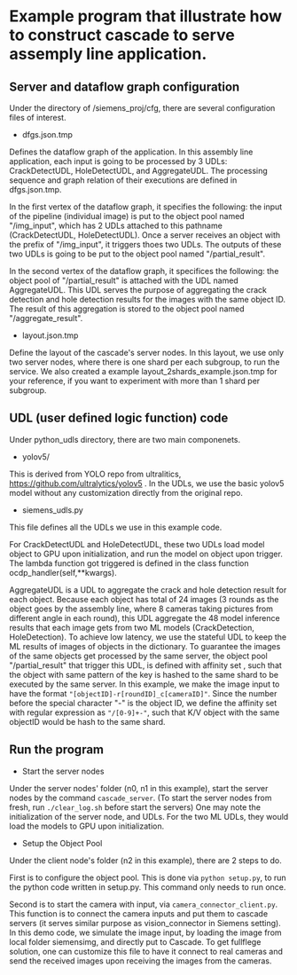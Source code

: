 # Example program that illustrate how to construct cascade to serve assemply line application.


## Server and dataflow graph configuration

Under the directory of /siemens_proj/cfg, there are several configuration files of interest.

- dfgs.json.tmp

Defines the dataflow graph of the application. In this assembly line application, each input is going to be
processed by 3 UDLs: CrackDetectUDL, HoleDetectUDL, and AggregateUDL. The processing sequence and graph relation of their executions are defined in dfgs.json.tmp.

In the first vertex of the dataflow graph, it specifies the following: the input of the pipeline (individual image) is put to the object pool named "/img_input", which has 2 UDLs attached to this pathname (CrackDetectUDL, HoleDetectUDL). Once a server receives an object with the prefix of "/img_input", it triggers thoes two UDLs. The outputs of these two UDLs is going to be put to the object pool named "/partial_result".

In the second vertex of the dataflow graph, it specifices the following: the object pool of "/partial_result" is attached with the UDL named AggregateUDL. This UDL serves the purpose of aggregating the crack detection and hole detection results for the images with the same object ID. The result of this aggregation is stored to the object pool named "/aggregate_result".


- layout.json.tmp

Define the layout of the cascade's server nodes. In this layout, we use only two server nodes, where there is one shard per each subgroup, to run the service. We also created a example layout_2shards_example.json.tmp for your reference, if you want to experiment with more than 1 shard per subgroup.


## UDL (user defined logic function) code

Under python_udls directory, there are two main componenets.

- yolov5/

This is derived from YOLO repo from ultralitics, https://github.com/ultralytics/yolov5 . In the UDLs, we use the basic yolov5 model without any customization directly from the original repo.

- siemens_udls.py

This file defines all the UDLs we use in this example code. 

For CrackDetectUDL and HoleDetectUDL, these two UDLs load model object to GPU upon initialization, and run the model on object upon trigger. The lambda function got triggered is defined in the class function ocdp_handler(self,**kwargs).

AggregateUDL is a UDL to aggregate the crack and hole detection result for each object. Because each object has total of 24 images (3 rounds as the object goes by the assembly line, where 8 cameras taking pictures from different angle in each round), this UDL aggregate the 48 model inference results that each image gets from two ML models (CrackDetection, HoleDetection). To achieve low latency, we use the stateful UDL to keep the ML results of images of objects in the dictionary. To guarantee the images of the same objects get processed by the same server, the object pool "/partial_result" that trigger this UDL, is defined with affinity set , such that the object with same pattern of the key is hashed to the same shard to be executed by the same server. In this example, we make the image input to have the format ```"[objectID]-r[roundID]_c[cameraID]"```. Since the number before the special character "-" is the object ID, we define the affinity set with regular expression as ```"/[0-9]+-"```, such that K/V object with the same objectID would be hash to the same shard.

## Run the program

- Start the server nodes

Under the server nodes' folder (n0, n1 in this example), start the server nodes by the command ```cascade_server```. (To start the server nodes from fresh, run ``` ./clear_log.sh ``` before start the servers)
One may note the initialization of the server node, and UDLs. For the two ML UDLs, they would load the models to GPU upon initialization.

- Setup the Object Pool

Under the client node's folder (n2 in this example), there are 2 steps to do.

First is to configure the object pool. This is done via ``` python setup.py ```, to run the python code written in setup.py. This command only needs to run once. 

Second is to start the camera with input, via ``` camera_connector_client.py ```. This function is to connect the camera inputs and put them to cascade servers (it serves similar purpose as vision_connector in Siemens setting). In this demo code, we simulate the image input, by loading the image from local folder siemensimg, and directly put to Cascade. To get fullflege solution, one can customize this file to have it connect to real cameras and send the received images upon receiving the images from the cameras. 